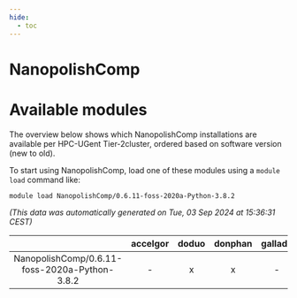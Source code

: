 ```yaml
---
hide:
  - toc
---
```


NanopolishComp
==============

# Available modules


The overview below shows which NanopolishComp installations are available per HPC-UGent Tier-2cluster, ordered based on software version (new to old).

To start using NanopolishComp, load one of these modules using a `module load` command like:

```shell
module load NanopolishComp/0.6.11-foss-2020a-Python-3.8.2
```

*(This data was automatically generated on Tue, 03 Sep 2024 at 15:36:31 CEST)*  

| |accelgor|doduo|donphan|gallade|joltik|shinx|skitty|
| :---: | :---: | :---: | :---: | :---: | :---: | :---: | :---: |
|NanopolishComp/0.6.11-foss-2020a-Python-3.8.2|-|x|x|-|x|-|x|

